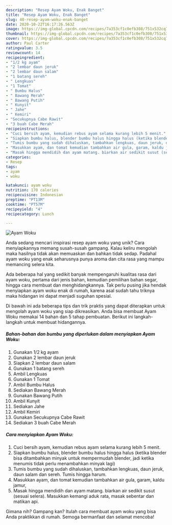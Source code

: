 ```yaml
---
description: "Resep Ayam Woku, Enak Banget"
title: "Resep Ayam Woku, Enak Banget"
slug: 40-resep-ayam-woku-enak-banget
date: 2020-10-22T16:17:26.563Z
image: https://img-global.cpcdn.com/recipes/7a353cf1c0efb308/751x532cq70/ayam-woku-foto-resep-utama.jpg
thumbnail: https://img-global.cpcdn.com/recipes/7a353cf1c0efb308/751x532cq70/ayam-woku-foto-resep-utama.jpg
cover: https://img-global.cpcdn.com/recipes/7a353cf1c0efb308/751x532cq70/ayam-woku-foto-resep-utama.jpg
author: Paul Carter
ratingvalue: 3.5
reviewcount: 14
recipeingredient:
- "1/2 kg ayam"
- "2 lembar daun jeruk"
- "2 lembar daun salam"
- "1 batang sereh"
- " Lengkuas"
- "1 Tomat"
- " Bumbu Halus"
- " Bawang Merah"
- " Bawang Putih"
- " Kunyit"
- " Jahe"
- " Kemiri"
- "Secukupnya Cabe Rawit"
- "3 buah Cabe Merah"
recipeinstructions:
- "Cuci bersih ayam, kemudian rebus ayam selama kurang lebih 5 menit."
- "Siapkan bumbu halus, blender bumbu halus hingga halus (ketika blender bisa ditambahkan minyak untuk mempermudah blender, jadi ketika menumis tidak perlu menambahkan minyak lagi)"
- "Tumis bumbu yang sudah dihaluskan, tambahkan lengkuas, daun jeruk, daun salam dan sereh. Tumis hingga harum."
- "Masukkan ayam, dan tomat kemudian tambahkan air gula, garam, kaldu jamur,"
- "Masak hingga mendidih dan ayam matang. biarkan air sedikit susut (sesuai selera). Masukkan kemangi aduk rata, masak sebentar dan matikan api."
categories:
- Resep
tags:
- ayam
- woku

katakunci: ayam woku 
nutrition: 170 calories
recipecuisine: Indonesian
preptime: "PT13M"
cooktime: "PT57M"
recipeyield: "4"
recipecategory: Lunch

---
```



![Ayam Woku](https://img-global.cpcdn.com/recipes/7a353cf1c0efb308/751x532cq70/ayam-woku-foto-resep-utama.jpg)

Anda sedang mencari inspirasi resep ayam woku yang unik? Cara menyiapkannya memang susah-susah gampang. Kalau keliru mengolah maka hasilnya tidak akan memuaskan dan bahkan tidak sedap. Padahal ayam woku yang enak seharusnya punya aroma dan cita rasa yang mampu memancing selera kita.

Ada beberapa hal yang sedikit banyak mempengaruhi kualitas rasa dari ayam woku, pertama dari jenis bahan, kemudian pemilihan bahan segar, hingga cara membuat dan menghidangkannya. Tak perlu pusing jika hendak menyiapkan ayam woku enak di rumah, karena asal sudah tahu triknya maka hidangan ini dapat menjadi suguhan spesial.




Di bawah ini ada beberapa tips dan trik praktis yang dapat diterapkan untuk mengolah ayam woku yang siap dikreasikan. Anda bisa membuat Ayam Woku memakai 14 bahan dan 5 tahap pembuatan. Berikut ini langkah-langkah untuk membuat hidangannya.

<!--inarticleads1-->

##### Bahan-bahan dan bumbu yang diperlukan dalam menyiapkan Ayam Woku:

1. Gunakan 1/2 kg ayam
1. Gunakan 2 lembar daun jeruk
1. Siapkan 2 lembar daun salam
1. Gunakan 1 batang sereh
1. Ambil  Lengkuas
1. Gunakan 1 Tomat
1. Ambil  Bumbu Halus
1. Sediakan  Bawang Merah
1. Gunakan  Bawang Putih
1. Ambil  Kunyit
1. Sediakan  Jahe
1. Ambil  Kemiri
1. Gunakan Secukupnya Cabe Rawit
1. Sediakan 3 buah Cabe Merah




<!--inarticleads2-->

##### Cara menyiapkan Ayam Woku:

1. Cuci bersih ayam, kemudian rebus ayam selama kurang lebih 5 menit.
1. Siapkan bumbu halus, blender bumbu halus hingga halus (ketika blender bisa ditambahkan minyak untuk mempermudah blender, jadi ketika menumis tidak perlu menambahkan minyak lagi)
1. Tumis bumbu yang sudah dihaluskan, tambahkan lengkuas, daun jeruk, daun salam dan sereh. Tumis hingga harum.
1. Masukkan ayam, dan tomat kemudian tambahkan air gula, garam, kaldu jamur,
1. Masak hingga mendidih dan ayam matang. biarkan air sedikit susut (sesuai selera). Masukkan kemangi aduk rata, masak sebentar dan matikan api.




Gimana nih? Gampang kan? Itulah cara membuat ayam woku yang bisa Anda praktikkan di rumah. Semoga bermanfaat dan selamat mencoba!
